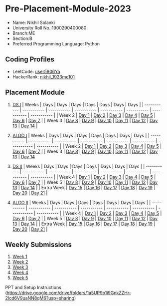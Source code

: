 # Pre-Placement-Module-2023

- Name: Nikhil Solanki
- University Roll No.:1900290400080
- Branch:ME
- Section:B
- Preferred Programming Language: Python

## Coding Profiles
- LeetCode: [user5806Ya](https://leetcode.com/user5806Ya)
- HackerRank: [nikhil_1923me101](https://www.hackerrank.com/@nikhil_1923me101)

## Placement Module
1. [DS I](https://github.com/Nikhil-Solanki/Pre-Placement-Module-2023/tree/main/DS%20I)
    | Weeks | Days | Days | Days | Days | Days | Days | Days |
    | ----------- | ----------- | ----------- | ----------- | ----------- | ----------- | ----------- | ----------- | 
    | Week 2 | [Day 1](https://github.com/Nikhil-Solanki/Pre-Placement-Module-2023/tree/main/DS%20I/Day%201) | [Day 2](https://github.com/Nikhil-Solanki/Pre-Placement-Module-2023/tree/main/DS%20I/Day%202) | [Day 3](https://github.com/Nikhil-Solanki/Pre-Placement-Module-2023/tree/main/DS%20I/Day%203) | [Day 4](https://github.com/Nikhil-Solanki/Pre-Placement-Module-2023/tree/main/DS%20I/Day%204) | [Day 5](https://github.com/Nikhil-Solanki/Pre-Placement-Module-2023/tree/main/DS%20I/Day%205) | [Day 6](https://github.com/Nikhil-Solanki/Pre-Placement-Module-2023/tree/main/DS%20I/Day%206) | [Day 7](https://github.com/Nikhil-Solanki/Pre-Placement-Module-2023/tree/main/DS%20I/Day%207) |
    | Week 3 | [Day 8](https://github.com/Nikhil-Solanki/Pre-Placement-Module-2023/tree/main/DS%20I/Day%208) | [Day 9](https://github.com/Nikhil-Solanki/Pre-Placement-Module-2023/tree/main/DS%20I/Day%209) | [Day 10](https://github.com/Nikhil-Solanki/Pre-Placement-Module-2023/tree/main/DS%20I/Day%2010) | [Day 11](https://github.com/Nikhil-Solanki/Pre-Placement-Module-2023/tree/main/DS%20I/Day%2011) | [Day 12](https://github.com/Nikhil-Solanki/Pre-Placement-Module-2023/tree/main/DS%20I/Day%2012) | [Day 13](https://github.com/Nikhil-Solanki/Pre-Placement-Module-2023/tree/main/DS%20I/Day%2013) | [Day 14](https://github.com/Nikhil-Solanki/Pre-Placement-Module-2023/tree/main/DS%20I/Day%2014) |
    
2. [ALGO I](https://github.com/Nikhil-Solanki/Pre-Placement-Module-2023/tree/main/ALGO%20I)
    | Weeks | Days | Days | Days | Days | Days | Days | Days |
    | ----------- | ----------- | ----------- | ----------- | ----------- | ----------- | ----------- | ----------- |
    | Week 2 | [Day 1](https://github.com/Nikhil-Solanki/Pre-Placement-Module-2023/tree/main/ALGO%20I/Day%201) | [Day 2](https://github.com/Nikhil-Solanki/Pre-Placement-Module-2023/tree/main/ALGO%20I/Day%202) | [Day 3](https://github.com/Nikhil-Solanki/Pre-Placement-Module-2023/tree/main/ALGO%20I/Day%203) | [Day 4](https://github.com/Nikhil-Solanki/Pre-Placement-Module-2023/tree/main/ALGO%20I/Day%204) | [Day 5](https://github.com/Nikhil-Solanki/Pre-Placement-Module-2023/tree/main/ALGO%20I/Day%205) | [Day 6](https://github.com/Nikhil-Solanki/Pre-Placement-Module-2023/tree/main/ALGO%20I/Day%206) | [Day 7](https://github.com/Nikhil-Solanki/Pre-Placement-Module-2023/tree/main/ALGO%20I/Day%207) |
    | Week 3 | [Day 8](https://github.com/Nikhil-Solanki/Pre-Placement-Module-2023/tree/main/ALGO%20I/Day%208) | [Day 9](https://github.com/Nikhil-Solanki/Pre-Placement-Module-2023/tree/main/ALGO%20I/Day%209) | [Day 10](https://github.com/Nikhil-Solanki/Pre-Placement-Module-2023/tree/main/ALGO%20I/Day%2010) | [Day 11](https://github.com/Nikhil-Solanki/Pre-Placement-Module-2023/tree/main/ALGO%20I/Day%2011) | [Day 12](https://github.com/Nikhil-Solanki/Pre-Placement-Module-2023/tree/main/ALGO%20I/Day%2012) | [Day 13](https://github.com/Nikhil-Solanki/Pre-Placement-Module-2023/tree/main/ALGO%20I/Day%2013) | [Day 14](https://github.com/Nikhil-Solanki/Pre-Placement-Module-2023/tree/main/ALGO%20I/Day%2014)  
    
3. [DS II](https://github.com/Nikhil-Solanki/Pre-Placement-Module-2023/tree/main/DS%20II)
    | Weeks | Days | Days | Days | Days | Days | Days | Days |
    | ----------- | ----------- | ----------- | ----------- | ----------- | ----------- | ----------- | ----------- |
    | Week 4 | [Day 1](https://github.com/Nikhil-Solanki/Pre-Placement-Module-2023/tree/main/DS%20II/Day%201) | [Day 2](https://github.com/Nikhil-Solanki/Pre-Placement-Module-2023/tree/main/DS%20II/Day%202) | [Day 3](https://github.com/Nikhil-Solanki/Pre-Placement-Module-2023/tree/main/DS%20II/Day%203) | [Day 4](https://github.com/Nikhil-Solanki/Pre-Placement-Module-2023/tree/main/DS%20II/Day%204) | [Day 5](https://github.com/Nikhil-Solanki/Pre-Placement-Module-2023/tree/main/DS%20II/Day%205) | [Day 6](https://github.com/Nikhil-Solanki/Pre-Placement-Module-2023/tree/main/DS%20II/Day%206) | [Day 7](https://github.com/Nikhil-Solanki/Pre-Placement-Module-2023/tree/main/DS%20II/Day%207) | 
    | Week 5 | [Day 8](https://github.com/Nikhil-Solanki/Pre-Placement-Module-2023/tree/main/DS%20II/Day%208) | [Day 9](https://github.com/Nikhil-Solanki/Pre-Placement-Module-2023/tree/main/DS%20II/Day%209) | [Day 10](https://github.com/Nikhil-Solanki/Pre-Placement-Module-2023/tree/main/DS%20II/Day%2010) | [Day 11](https://github.com/Nikhil-Solanki/Pre-Placement-Module-2023/tree/main/DS%20II/Day%2011) | [Day 12](https://github.com/Nikhil-Solanki/Pre-Placement-Module-2023/tree/main/DS%20II/Day%2012) | [Day 13](https://github.com/Nikhil-Solanki/Pre-Placement-Module-2023/tree/main/DS%20II/Day%2013) | [Day 14](https://github.com/Nikhil-Solanki/Pre-Placement-Module-2023/tree/main/DS%20II/Day%2014) |
    | Extra Week | [Day 15](https://github.com/Nikhil-Solanki/Pre-Placement-Module-2023/tree/main/DS%20II/Day%2015) | [Day 16](https://github.com/Nikhil-Solanki/Pre-Placement-Module-2023/tree/main/DS%20II/Day%2016) | [Day 17](https://github.com/Nikhil-Solanki/Pre-Placement-Module-2023/tree/main/DS%20II/Day%2017) | [Day 18](https://github.com/Nikhil-Solanki/Pre-Placement-Module-2023/tree/main/DS%20II/Day%2018) | [Day 19](https://github.com/Nikhil-Solanki/Pre-Placement-Module-2023/tree/main/DS%20II/Day%2019) | [Day 20](https://github.com/Nikhil-Solanki/Pre-Placement-Module-2023/tree/main/DS%20II/Day%2020) | [Day 21](https://github.com/Nikhil-Solanki/Pre-Placement-Module-2023/tree/main/DS%20II/Day%2021) |
    
4. [ALGO II](https://github.com/Nikhil-Solanki/Pre-Placement-Module-2023/tree/main/ALGO%20II)
    | Weeks | Days | Days | Days | Days | Days | Days | Days |
    | ----------- | ----------- | ----------- | ----------- | ----------- | ----------- | ----------- | ----------- |
    | Week 4 | [Day 1](https://github.com/Nikhil-Solanki/Pre-Placement-Module-2023/tree/main/ALGO%20II/Day%201) | [Day 2](https://github.com/Nikhil-Solanki/Pre-Placement-Module-2023/tree/main/ALGO%20II/Day%202) | [Day 3](https://github.com/Nikhil-Solanki/Pre-Placement-Module-2023/tree/main/ALGO%20II/Day%203) | [Day 4](https://github.com/Nikhil-Solanki/Pre-Placement-Module-2023/tree/main/ALGO%20II/Day%204) | [Day 5](https://github.com/Nikhil-Solanki/Pre-Placement-Module-2023/tree/main/ALGO%20II/Day%205) | [Day 6](https://github.com/Nikhil-Solanki/Pre-Placement-Module-2023/tree/main/ALGO%20II/Day%206) | [Day 7](https://github.com/Nikhil-Solanki/Pre-Placement-Module-2023/tree/main/ALGO%20II/Day%207) |
    | Week 5 | [Day 8](https://github.com/Nikhil-Solanki/Pre-Placement-Module-2023/tree/main/ALGO%20II/Day%208) | [Day 9](https://github.com/Nikhil-Solanki/Pre-Placement-Module-2023/tree/main/ALGO%20II/Day%209) | [Day 10](https://github.com/Nikhil-Solanki/Pre-Placement-Module-2023/tree/main/ALGO%20II/Day%2010) | [Day 11](https://github.com/Nikhil-Solanki/Pre-Placement-Module-2023/tree/main/ALGO%20II/Day%2011) | [Day 12](https://github.com/Nikhil-Solanki/Pre-Placement-Module-2023/tree/main/ALGO%20II/Day%2012) | [Day 13](https://github.com/Nikhil-Solanki/Pre-Placement-Module-2023/tree/main/ALGO%20II/Day%2013) | [Day 14](https://github.com/Nikhil-Solanki/Pre-Placement-Module-2023/tree/main/ALGO%20II/Day%2014) |
    | Extra Week | [Day 15](https://github.comNikhil-Solanki/Pre-Placement-Module-2023/tree/main/ALGO%20II/Day%2015) | [Day 16](https://github.com/Nikhil-Solanki/Pre-Placement-Module-2023/tree/main/ALGO%20II/Day%2016) | [Day 17](https://github.com/YOURGITHUBUSERNAME/Pre-Placement-Module-2023/tree/main/ALGO%20II/Day%2017) | [Day 18](https://github.com/Nikhil-Solanki/Pre-Placement-Module-2023/tree/main/ALGO%20II/Day%2018) | [Day 19](https://github.com/Nikhil-Solanki/Pre-Placement-Module-2023/tree/main/ALGO%20II/Day%2019) | [Day 20](https://github.com/Nikhil-Solanki/Pre-Placement-Module-2023/tree/main/ALGO%20II/Day%2020) | [Day 21](https://github.com/Nikhil-Solanki/Pre-Placement-Module-2023/tree/main/ALGO%20II/Day%2021) |

## Weekly Submissions
1. [Week 1](https://github.com/Nikhil-Solanki/Pre-Placement-Module-2023/tree/main/Weekly%20Submissions/Week%201)
2. [Week 2](https://github.com/Nikhil-Solanki/Pre-Placement-Module-2023/tree/main/Weekly%20Submissions/Week%202)
3. [Week 3](https://github.com/Nikhil-Solanki/Pre-Placement-Module-2023/tree/main/Weekly%20Submissions/Week%203)
4. [Week 4](https://github.com/Nikhil-Solanki/Pre-Placement-Module-2023/tree/main/Weekly%20Submissions/Week%204)
5. [Week 5](https://github.com/Nikhil-Solanki/Pre-Placement-Module-2023/tree/main/Weekly%20Submissions/Week%205)


PPT and Setup Instructions    
(https://drive.google.com/drive/folders/1a5UP9b1i9GnkZZHr-2Icd6V9uaNN8qM6?usp=sharing)
